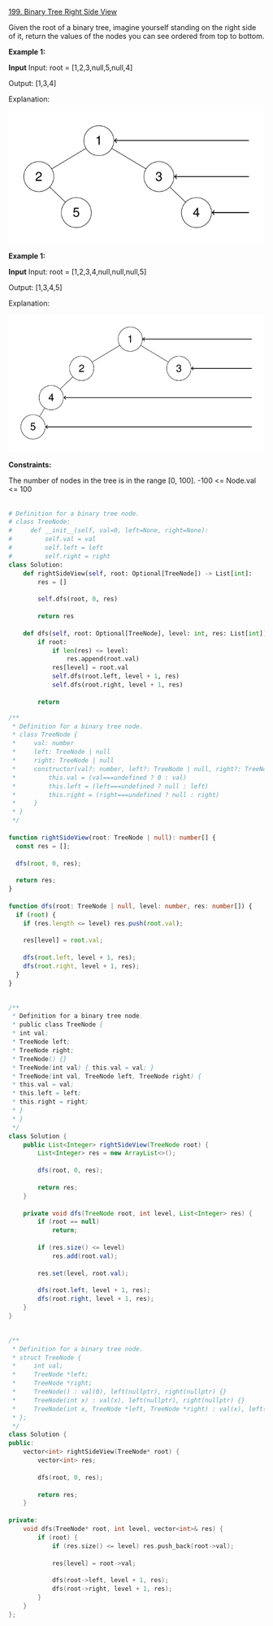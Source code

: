 [199. Binary Tree Right Side View](https://leetcode.com/problems/binary-tree-right-side-view/description/)

Given the root of a binary tree, imagine yourself standing on the right side of it, return the values of the nodes you can see ordered from top to bottom.

**Example 1:**

**Input**
Input: root = [1,2,3,null,5,null,4]

Output: [1,3,4]

Explanation:

![alt text](image.png)

**Example 1:**

**Input**
Input: root = [1,2,3,4,null,null,null,5]

Output: [1,3,4,5]

Explanation:

![alt text](image-1.png)

**Constraints:**

The number of nodes in the tree is in the range [0, 100].
-100 <= Node.val <= 100

```py

# Definition for a binary tree node.
# class TreeNode:
#     def __init__(self, val=0, left=None, right=None):
#         self.val = val
#         self.left = left
#         self.right = right
class Solution:
    def rightSideView(self, root: Optional[TreeNode]) -> List[int]:
        res = []

        self.dfs(root, 0, res)

        return res

    def dfs(self, root: Optional[TreeNode], level: int, res: List[int]):
        if root:
            if len(res) <= level:
                res.append(root.val)
            res[level] = root.val
            self.dfs(root.left, level + 1, res)
            self.dfs(root.right, level + 1, res)

        return

```

```ts
/**
 * Definition for a binary tree node.
 * class TreeNode {
 *     val: number
 *     left: TreeNode | null
 *     right: TreeNode | null
 *     constructor(val?: number, left?: TreeNode | null, right?: TreeNode | null) {
 *         this.val = (val===undefined ? 0 : val)
 *         this.left = (left===undefined ? null : left)
 *         this.right = (right===undefined ? null : right)
 *     }
 * }
 */

function rightSideView(root: TreeNode | null): number[] {
  const res = [];

  dfs(root, 0, res);

  return res;
}

function dfs(root: TreeNode | null, level: number, res: number[]) {
  if (root) {
    if (res.length <= level) res.push(root.val);

    res[level] = root.val;

    dfs(root.left, level + 1, res);
    dfs(root.right, level + 1, res);
  }
}
```

```java

/**
 * Definition for a binary tree node.
 * public class TreeNode {
 * int val;
 * TreeNode left;
 * TreeNode right;
 * TreeNode() {}
 * TreeNode(int val) { this.val = val; }
 * TreeNode(int val, TreeNode left, TreeNode right) {
 * this.val = val;
 * this.left = left;
 * this.right = right;
 * }
 * }
 */
class Solution {
    public List<Integer> rightSideView(TreeNode root) {
        List<Integer> res = new ArrayList<>();

        dfs(root, 0, res);

        return res;
    }

    private void dfs(TreeNode root, int level, List<Integer> res) {
        if (root == null)
            return;

        if (res.size() <= level)
            res.add(root.val);

        res.set(level, root.val);

        dfs(root.left, level + 1, res);
        dfs(root.right, level + 1, res);
    }
}

```

```cpp

/**
 * Definition for a binary tree node.
 * struct TreeNode {
 *     int val;
 *     TreeNode *left;
 *     TreeNode *right;
 *     TreeNode() : val(0), left(nullptr), right(nullptr) {}
 *     TreeNode(int x) : val(x), left(nullptr), right(nullptr) {}
 *     TreeNode(int x, TreeNode *left, TreeNode *right) : val(x), left(left), right(right) {}
 * };
 */
class Solution {
public:
    vector<int> rightSideView(TreeNode* root) {
        vector<int> res;

        dfs(root, 0, res);

        return res;
    }

private:
    void dfs(TreeNode* root, int level, vector<int>& res) {
        if (root) {
            if (res.size() <= level) res.push_back(root->val);

            res[level] = root->val;

            dfs(root->left, level + 1, res);
            dfs(root->right, level + 1, res);
        }
    }
};

```
